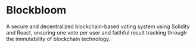 # Blockbloom
A secure and decentralized blockchain-based voting system using Solidity and React, ensuring one vote per user and faithful result tracking through the immutability of blockchain technology.
